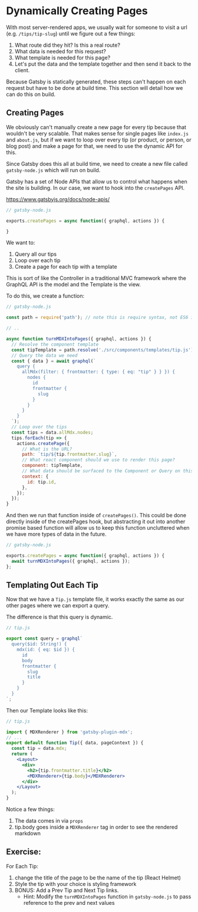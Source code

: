 # Dynamically Creating Pages

With most server-rendered apps, we usually wait for someone to visit a url (e.g. `/tips/tip-slug`) until we figure out a few things:

1. What route did they hit? Is this a real route?
1. What data is needed for this request?
1. What template is needed for this page?
1. Let's put the data and the template together and then send it back to the client.

Because Gatsby is statically generated, these steps can't happen on each request but have to be done at build time. This section will detail how we can do this on build.


## Creating Pages

We obviously can't manually create a new page for every tip because that wouldn't be very scalable. That makes sense for single pages like `index.js` and `about.js`, but if we want to loop over every tip (or product, or person, or blog post) and make a page for that, we need to use the dynamic API for this.

Since Gatsby does this all at build time, we need to create a new file called `gatsby-node.js` which will run on build.

Gatsby has a set of Node APIs that allow us to control what happens when the site is building. In our case, we want to hook into the `createPages` API.

<https://www.gatsbyjs.org/docs/node-apis/>

```js
// gatsby-node.js

exports.createPages = async function({ graphql, actions }) {

}
```

We want to:

1. Query all our tips
1. Loop over each tip
1. Create a page for each tip with a template


This is sort of like the Controller in a traditional MVC framework where the GraphQL API is the model and the Template is the view.

To do this, we create a function:

```js
// gatsby-node.js

const path = require('path'); // note this is require syntax, not ES6 import syntax

// ..

async function turnMDXIntoPages({ graphql, actions }) {
  // Resolve the component template
  const tipTemplate = path.resolve('./src/components/templates/tip.js');
  // Query the data we need
  const { data } = await graphql(`
    query {
      allMdx(filter: { frontmatter: { type: { eq: "tip" } } }) {
        nodes {
          id
          frontmatter {
            slug
          }
        }
      }
    }
  `);
  // Loop over the tips
  const tips = data.allMdx.nodes;
  tips.forEach(tip => {
    actions.createPage({
      // What is the URL?
      path: `tip/${tip.frontmatter.slug}`,
      // What react component should we use to render this page?
      component: tipTemplate,
      // What data should be surfaced to the Component or Query on this page?
      context: {
        id: tip.id,
      },
    });
  });
}
```

And then we run that function inside of `createPages()`. This could be done directly inside of the createPages hook, but abstracting it out into another promise based function will allow us to keep this function uncluttered when we have more types of data in the future.

```js
// gatsby-node.js

exports.createPages = async function({ graphql, actions }) {
  await turnMDXIntoPages({ graphql, actions });
};
```

## Templating Out Each Tip

Now that we have a `Tip.js` template file, it works exactly the same as our other pages where we can export a query.

The difference is that this query is dynamic.

```js
// tip.js

export const query = graphql`
  query($id: String!) {
    mdx(id: { eq: $id }) {
      id
      body
      frontmatter {
        slug
        title
      }
    }
  }
`;
```

Then our Template looks like this:

```jsx
// tip.js

import { MDXRenderer } from 'gatsby-plugin-mdx';
// ...
export default function Tip({ data, pageContext }) {
  const tip = data.mdx;
  return (
    <Layout>
      <div>
        <h2>{tip.frontmatter.title}</h2>
        <MDXRenderer>{tip.body}</MDXRenderer>
      </div>
    </Layout>
  );
}
```

Notice a few things:

1. The data comes in via `props`
1. tip.body goes inside a `MDXRenderer` tag in order to see the rendered markdown


## Exercise:

For Each Tip:

1. change the title of the page to be the name of the tip (React Helmet)
1. Style the tip with your choice is styling framework
1. BONUS: Add a Prev Tip and Next Tip links.
    - Hint: Modify the `turnMDXIntoPages` function in `gatsby-node.js` to pass reference to the prev and next values

